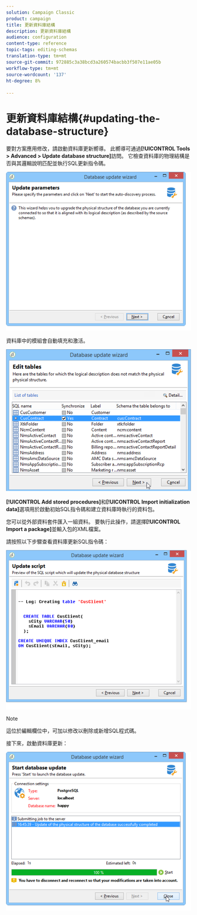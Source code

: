 ```yaml
---
solution: Campaign Classic
product: campaign
title: 更新資料庫結構
description: 更新資料庫結構
audience: configuration
content-type: reference
topic-tags: editing-schemas
translation-type: tm+mt
source-git-commit: 972885c3a38bcd3a260574bacbb3f507e11ae05b
workflow-type: tm+mt
source-wordcount: '137'
ht-degree: 8%

---
```



# 更新資料庫結構{#updating-the-database-structure}

要對方案應用修改，請啟動資料庫更新嚮導。 此嚮導可通過&#x200B;**[!UICONTROL Tools > Advanced > Update database structure]**&#x200B;訪問。 它檢查資料庫的物理結構是否與其邏輯說明匹配並執行SQL更新指令碼。

![](assets/d_ncs_integration_schema_update.png)

資料庫中的模組會自動填充和激活。

![](assets/d_ncs_integration_schema_update_select.png)

**[!UICONTROL Add stored procedures]**&#x200B;和&#x200B;**[!UICONTROL Import initialization data]**&#x200B;選項用於啟動初始SQL指令碼和建立資料庫時執行的資料包。

您可以從外部資料套件匯入一組資料。 要執行此操作，請選擇&#x200B;**[!UICONTROL Import a package]**&#x200B;並輸入包的XML檔案。

請按照以下步驟查看資料庫更新SQL指令碼：

![](assets/d_ncs_integration_schema_update2.png)

>[!NOTE]
>
>這位於編輯欄位中，可加以修改以刪除或新增SQL程式碼。

接下來，啟動資料庫更新：

![](assets/d_ncs_integration_schema_update3.png)

